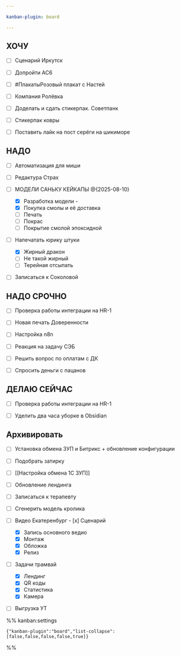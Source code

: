 ```yaml
---

kanban-plugin: board

---
```


## ХОЧУ

- [ ] Сценарий Иркутск
- [ ] Допройти AC6
- [ ] #ПлакатыРозовый плакат с Настей
- [ ] Компания Ролёвка
- [ ] Доделать и сдать стикерпак. Советпанк
- [ ] Стикерпак ковры
- [ ] Поставить лайк на пост серёги на шикиморе


## НАДО

- [ ] Автоматизация для миши
- [ ] Редактура Страх
- [ ] МОДЕЛИ САНЬКУ КЕЙКАПЫ @{2025-08-10} 
	- [x] Разработка модели -
	- [x] Покупка смолы и её доставка
	- [ ] Печать 
	- [ ] Покрас 
	- [ ] Покрытие смолой эпоксидной
- [ ] Напечатать юрику штуки
	- [x] Жирный дракон
	- [ ] Не такой жирный 
	- [ ] Терейная отсыпать
- [ ] Записаться к Соколовой


## НАДО СРОЧНО

- [ ] Проверка работы интеграции на HR-1
- [ ] Новая печать Доверенности
- [ ] Настройка n8n
- [ ] Реакция на задачу СЭБ
- [ ] Решить вопрос по оплатам с ДК
- [ ] Спросить деньги с пацанов


## ДЕЛАЮ СЕЙЧАС

- [ ] Проверка работы интеграции на HR-1
- [ ] Уделить два часа уборке в Obsidian


## Архивировать

- [ ] Установка обмена ЗУП и Битрикс + обновление конфигурации
- [ ] Подобрать затирку
- [ ] [[Настройка обмена 1С ЗУП]]
- [ ] Обновление лендинга
- [ ] Записаться к терапевту
- [ ] Сгенерить модель кролика
- [ ] Видео Екатеренбург
	  - [x] Сценарий
	- [x] Запись основного ведио
	- [x] Монтаж
	- [x] Обложка
	- [x] Релиз
- [ ] Задачи трамвай
	- [x] Лендинг
	- [x] QR коды
	- [x] Статистика
	- [x] Камера
- [ ] Выгрузка УТ




%% kanban:settings
```
{"kanban-plugin":"board","list-collapse":[false,false,false,false,true]}
```
%%
